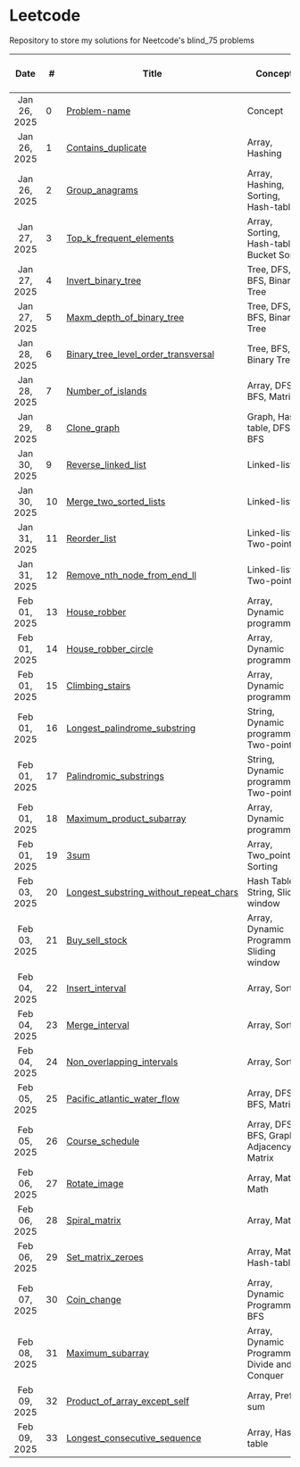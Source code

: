 # Leetcode
Repository to store my solutions for Neetcode's blind_75 problems

|     Date     | # | Title                                                            | Concepts                   | Solved |  Solution | Time and Space Complexity |Remarks                 |
| :----------: | - | ---------------------------------------------------------------- | -------------------------- | ------ |  ---------------------------------------------------------------- | ----------------------- |----------------------- |
| Jan 26, 2025 | 0 | [Problem-name](LINK)                                                | Concept                    | ✅     |  [Solution](Link) | O(XX), O(XX) | Template                |
| Jan 26, 2025 | 1 | [Contains_duplicate](https://leetcode.com/problems/contains-duplicate/description/)                   | Array, Hashing                   | ✅     |  [Link](https://github.com/2253shubham/Leetcode/blob/main/blind_75/Contains_duplicate.py) | O(N), O(N) | Could be better with set()                 |
| Jan 26, 2025 | 2 | [Group_anagrams](https://leetcode.com/problems/group-anagrams/)                   | Array, Hashing, Sorting, Hash-table                   | ✅     |  [Link](https://github.com/2253shubham/Leetcode/blob/main/blind_75/Group_anagrams.py) | O(N * MlogM), O (N * M) | Could be better with hash-tables                 |
| Jan 27, 2025 | 3 | [Top_k_frequent_elements](https://leetcode.com/problems/top-k-frequent-elements/)                   | Array, Sorting, Hash-table, Bucket Sort                   | ✅     |  [Link](https://github.com/2253shubham/Leetcode/blob/main/blind_75/Group_anagrams.py) | O(NlogN), O (N) | Think to perform it in O(N) time complexity                 |
| Jan 27, 2025 | 4 | [Invert_binary_tree](https://leetcode.com/problems/invert-binary-tree/description/)                   | Tree, DFS, BFS, Binary Tree                   | ✅     |  [Link](https://github.com/2253shubham/Leetcode/blob/main/blind_75/Invert_binary_tree.py) | O(N), O(logN) | Trees are confusing, review again                 |
| Jan 27, 2025 | 5 | [Maxm_depth_of_binary_tree](https://leetcode.com/problems/maximum-depth-of-binary-tree/submissions/1522844334/)                   | Tree, DFS, BFS, Binary Tree                   | ✅     |  [Link](https://github.com/2253shubham/Leetcode/blob/main/blind_75/Maxm_depth_of_binary_tree.py) | O(N), O(logN) | Trees are confusing, review again                 |
| Jan 28, 2025 | 6 | [Binary_tree_level_order_transversal](https://leetcode.com/problems/binary-tree-level-order-traversal/)                   | Tree, BFS, Binary Tree                   | ✅     |  [Link](https://github.com/2253shubham/Leetcode/blob/main/blind_75/Binary_tree_level_order_transversal.py) | O(N), O(N) | Trees are confusing, review again                 |
| Jan 28, 2025 | 7 | [Number_of_islands](https://leetcode.com/problems/number-of-islands/description/)                   | Array, DFS, BFS, Matrix                   | ✅     |  [Link](https://github.com/2253shubham/Leetcode/blob/main/blind_75/Number_of_islands.py) | O(M * N), O(M * N) | Tough DFS one but simple once you understand!                 |
| Jan 29, 2025 | 8 | [Clone_graph](https://leetcode.com/problems/clone-graph/)                   | Graph, Hash-table, DFS, BFS                   | ✅     |  [Link](https://github.com/2253shubham/Leetcode/blob/main/blind_75/Clone_graph.py) | O(N + E), O(N + E) | Tough BFS one but simple once you understand!                 |
| Jan 30, 2025 | 9 | [Reverse_linked_list](https://leetcode.com/problems/reverse-linked-list/)                   | Linked-list                   | ✅     |  [Link](https://github.com/2253shubham/Leetcode/blob/main/blind_75/Reverse_linked_list.py) | O(N), O(1) | Easy but tricky!                 |
| Jan 30, 2025 | 10 | [Merge_two_sorted_lists](https://leetcode.com/problems/merge-two-sorted-lists/submissions/1526029203/)                   | Linked-list                   | ✅     |  [Link](https://github.com/2253shubham/Leetcode/blob/main/blind_75/Merge_two_sorted_lists.py) | O(N + M), O(1) | Easy!                 |
| Jan 31, 2025 | 11 | [Reorder_list](https://leetcode.com/problems/reorder-list/description/)                   | Linked-list, Two-pointers                   | :white_check_mark:     |  [Link](https://github.com/2253shubham/Leetcode/blob/main/blind_75/Reorder_list.py) | O(N), O(1) | Important and difficult, review again                 |
| Jan 31, 2025 | 12 | [Remove_nth_node_from_end_ll](https://leetcode.com/problems/remove-nth-node-from-end-of-list/)                   | Linked-list, Two-pointers                   | :white_check_mark:     |  [Link](https://github.com/2253shubham/Leetcode/blob/main/blind_75/Remove_nth_node_from_end_ll.py) | O(N), O(1) | Easy with 2 pointers                 |
| Feb 01, 2025 | 13 | [House_robber](https://leetcode.com/problems/house-robber/)                   | Array, Dynamic programming                   | :white_check_mark:     |  [Link](https://github.com/2253shubham/Leetcode/blob/main/blind_75/House_robber.py) | O(N), O(1) | Easy but important                 |
| Feb 01, 2025 | 14 | [House_robber_circle](https://leetcode.com/problems/house-robber-ii/description/)                   | Array, Dynamic programming                   | :white_check_mark:     |  [Link](https://github.com/2253shubham/Leetcode/blob/main/blind_75/House_robber_circle.py) | O(N), O(1) | Similar to House_robber.py with a twist!                 |
| Feb 01, 2025 | 15 | [Climbing_stairs](https://leetcode.com/problems/climbing-stairs/)                   | Array, Dynamic programming                   | :white_check_mark:     |  [Link](https://github.com/2253shubham/Leetcode/blob/main/blind_75/Climbing_stairs.py) | O(N), O(1) | Easy!                 |
| Feb 01, 2025 | 16 | [Longest_palindrome_substring](https://leetcode.com/problems/longest-palindromic-substring/submissions/1528039847/)                   | String, Dynamic programming, Two-pointers                   | :white_check_mark:     |  [Link](https://github.com/2253shubham/Leetcode/blob/main/blind_75/Longest_palindrome_substring.py) | O(N^2), O(1) | Easy but important!                 |
| Feb 01, 2025 | 17 | [Palindromic_substrings](https://leetcode.com/problems/palindromic-substrings/description/)                   | String, Dynamic programming, Two-pointers                   | :white_check_mark:     |  [Link](https://github.com/2253shubham/Leetcode/blob/main/blind_75/Palindromic_substrings.py) | O(N^2), O(1) | Easy but important!                 |
| Feb 01, 2025 | 18 | [Maximum_product_subarray](https://leetcode.com/problems/maximum-product-subarray/description/)                   | Array, Dynamic programming                   | :white_check_mark:     |  [Link](https://github.com/2253shubham/Leetcode/blob/main/blind_75/Maximum_product_subarray.py) | O(N), O(1) | Took longer time but conceptually easy!                 |
| Feb 01, 2025 | 19 | [3sum](https://leetcode.com/problems/maximum-product-subarray/description/)                   | Array, Two_pointers, Sorting                   | :white_check_mark:     |  [Link](https://github.com/2253shubham/Leetcode/blob/main/blind_75/3sum.py) | O(N^2), O(k) | Easy but important!                 |
| Feb 03, 2025 | 20 | [Longest_substring_without_repeat_chars](https://leetcode.com/problems/longest-substring-without-repeating-characters/)                   | Hash Table, String, Sliding window                  | :white_check_mark:     |  [Link](https://github.com/2253shubham/Leetcode/blob/main/blind_75/Longest_substring_without_repeat_chars.py) | O(N), O(N) | Easy but important!                 |
| Feb 03, 2025 | 21 | [Buy_sell_stock](https://leetcode.com/problems/best-time-to-buy-and-sell-stock/description/)                   | Array, Dynamic Programming, Sliding window                  | :white_check_mark:     |  [Link](https://github.com/2253shubham/Leetcode/blob/main/blind_75/Buy_sell_stock.py) | O(N), O(1) | Easy with sliding window, review               |
| Feb 04, 2025 | 22 | [Insert_interval](https://leetcode.com/problems/insert-interval/)                   | Array, Sorting                 | :white_check_mark:     |  [Link](https://github.com/2253shubham/Leetcode/blob/main/blind_75/Insert_interval.py) | O(NlogN), O(N) | Review               |
| Feb 04, 2025 | 23 | [Merge_interval](https://leetcode.com/problems/merge-intervals/)                   | Array, Sorting                 | :white_check_mark:     |  [Link](https://github.com/2253shubham/Leetcode/blob/main/blind_75/Merge_intervals.py) | O(NlogN), O(N) | Similar to Insert intervals problem               |
| Feb 04, 2025 | 24 | [Non_overlapping_intervals](https://leetcode.com/problems/non-overlapping-intervals/)                   | Array, Sorting                 | :white_check_mark:     |  [Link](https://github.com/2253shubham/Leetcode/blob/main/blind_75/Non_overlapping_intervals.py) | O(NlogN), O(1) | Review               |
| Feb 05, 2025 | 25 | [Pacific_atlantic_water_flow](https://leetcode.com/problems/pacific-atlantic-water-flow/description/)                   | Array, DFS, BFS, Matrix                | :white_check_mark:     |  [Link](https://github.com/2253shubham/Leetcode/blob/main/blind_75/Pf_al_water_flow.py) | O(M * N), O(M * N) | Important DFS problem, review               |
| Feb 05, 2025 | 26 | [Course_schedule](https://leetcode.com/problems/course-schedule/description/)                   | Array, DFS, BFS, Graph, Adjacency Matrix                | :white_check_mark:     |  [Link](https://github.com/2253shubham/Leetcode/blob/main/blind_75/Course_schedule.py) | O(M * N), O(M * N) | Very important DFS and BFS problem, review !!               |
| Feb 06, 2025 | 27 | [Rotate_image](https://leetcode.com/problems/rotate-image/description/)                   | Array, Matrix, Math                | :white_check_mark:     |  [Link](https://github.com/2253shubham/Leetcode/blob/main/blind_75/Rotate_image.py) | O(N^2), O(1) | Flip and Transpose                |
| Feb 06, 2025 | 28 | [Spiral_matrix](https://leetcode.com/problems/spiral-matrix/description/)                   | Array, Matrix                 | :white_check_mark:     |  [Link](https://github.com/2253shubham/Leetcode/blob/main/blind_75/Spiral_matrix.py) | O(N * M), O(N * M) | Easy               |
| Feb 06, 2025 | 29 | [Set_matrix_zeroes](https://leetcode.com/problems/set-matrix-zeroes/description/)                   | Array, Matrix, Hash-table                 | :white_check_mark:     |  [Link](https://github.com/2253shubham/Leetcode/blob/main/blind_75/Set_matrix_zeroes.py) | O(N * M), O(N * M) | Easy               |
| Feb 07, 2025 | 30 | [Coin_change](https://leetcode.com/problems/coin-change/description/)                   | Array, Dynamic Programming, BFS                 | :white_check_mark:     |  [Link](https://github.com/2253shubham/Leetcode/blob/main/blind_75/Coin_change.py) | O(N * M), O(N) | Easy but important, review              |
| Feb 08, 2025 | 31 | [Maximum_subarray](https://leetcode.com/problems/maximum-subarray/description/)                   | Array, Dynamic Programming, Divide and Conquer                | :white_check_mark:     |  [Link](https://github.com/2253shubham/Leetcode/blob/main/blind_75/Maximum_subarray.py) | O(N), O(1) | Easy but important, review              |
| Feb 09, 2025 | 32 | [Product_of_array_except_self](https://leetcode.com/problems/product-of-array-except-self/description/)                   | Array, Prefix sum                | :white_check_mark:     |  [Link](https://github.com/2253shubham/Leetcode/blob/main/blind_75/Prod_of_array_excl_self.py) | O(N), O(N) | Tricky, review              |
| Feb 09, 2025 | 33 | [Longest_consecutive_sequence](https://leetcode.com/problems/longest-consecutive-sequence/description/)                   | Array, Hash-table                | :white_check_mark:     |  [Link](https://github.com/2253shubham/Leetcode/blob/main/blind_75/Longest_cons_seq.py) | O(N), O(1) | Easy but review              |